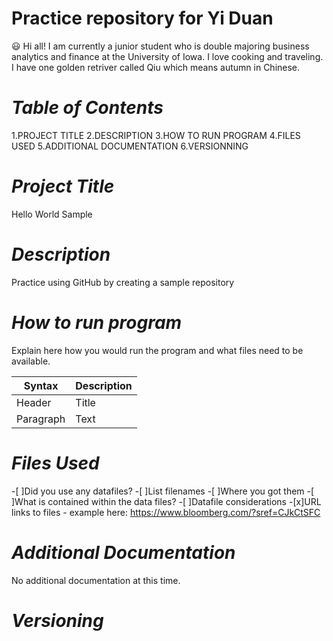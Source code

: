 # Practice repository for Yi Duan
😃 Hi all! I am currently a junior student who is double majoring business analytics and finance at the University of Iowa. I love cooking and traveling. I have one golden retriver called Qiu which means autumn in Chinese.


# *Table of Contents*
 1.PROJECT TITLE
 2.DESCRIPTION
 3.HOW TO RUN PROGRAM
 4.FILES USED
 5.ADDITIONAL DOCUMENTATION
 6.VERSIONNING

# *Project Title*
 Hello World Sample

# *Description*
 Practice using GitHub by creating a sample repository
 
# *How to run program*
 Explain here how you would run the program and what files need to be available.
 
| Syntax | Description |
| --- | ----------- |
| Header | Title |
| Paragraph | Text |
 
# *Files Used*
-[ ]Did you use any datafiles?
-[ ]List filenames
-[ ]Where you got them
-[ ]What is contained within the data files?
-[ ]Datafile considerations
-[x]URL links to files - example here: https://www.bloomberg.com/?sref=CJkCtSFC

# *Additional Documentation*
No additional documentation at this time.

# *Versioning*
